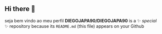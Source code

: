 ## Hi there 👋
seja bem vindo ao meu perfil 
**DIEGOJAPA90/DIEGOJAPA90** is a ✨ _special_ ✨ repository because its `README.md` (this file) appears on your Github


